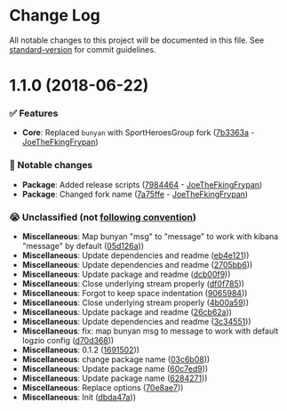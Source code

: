 # Change Log

All notable changes to this project will be documented in this file. See [standard-version](https://github.com/conventional-changelog/standard-version) for commit guidelines.

<a name="1.1.0"></a>
# 1.1.0 (2018-06-22)


### ✅ Features

* **Core**: Replaced `bunyan` with SportHeroesGroup fork ([7b3363a](https://github.com/logzio/logzio-bunyan/commit/7b3363a) - [JoeTheFkingFrypan](https://github.com/JoeTheFkingFrypan))

### 🔄 Notable changes

* **Package**: Added release scripts ([7984464](https://github.com/logzio/logzio-bunyan/commit/7984464) - [JoeTheFkingFrypan](https://github.com/JoeTheFkingFrypan))
* **Package**: Changed fork name ([7a75ffe](https://github.com/logzio/logzio-bunyan/commit/7a75ffe) - [JoeTheFkingFrypan](https://github.com/JoeTheFkingFrypan))

### 😭 Unclassified (not [following convention](https://github.com/sportheroes/bk-conventional-changelog#types-of-commits))

* **Miscellaneous**: Map bunyan "msg" to "message" to work with kibana "message" by default ([05d126a](https://github.com/logzio/logzio-bunyan/commit/05d126a)))
* **Miscellaneous**: Update dependencies and readme ([eb4e121](https://github.com/logzio/logzio-bunyan/commit/eb4e121)))
* **Miscellaneous**: Update dependencies and readme ([2705bb6](https://github.com/logzio/logzio-bunyan/commit/2705bb6)))
* **Miscellaneous**: Update package and readme ([dcb00f9](https://github.com/logzio/logzio-bunyan/commit/dcb00f9)))
* **Miscellaneous**: Close underlying stream properly ([df0f785](https://github.com/logzio/logzio-bunyan/commit/df0f785)))
* **Miscellaneous**: Forgot to keep space indentation ([9065984](https://github.com/logzio/logzio-bunyan/commit/9065984)))
* **Miscellaneous**: Close underlying stream properly ([4b00a59](https://github.com/logzio/logzio-bunyan/commit/4b00a59)))
* **Miscellaneous**: Update package and readme ([26cb62a](https://github.com/logzio/logzio-bunyan/commit/26cb62a)))
* **Miscellaneous**: Update dependencies and readme ([3c34551](https://github.com/logzio/logzio-bunyan/commit/3c34551)))
* **Miscellaneous**: fix: map bunyan msg to message to work with default logzio config ([d70d368](https://github.com/logzio/logzio-bunyan/commit/d70d368)))
* **Miscellaneous**: 0.1.2 ([1691502](https://github.com/logzio/logzio-bunyan/commit/1691502)))
* **Miscellaneous**: change package name ([03c6b08](https://github.com/logzio/logzio-bunyan/commit/03c6b08)))
* **Miscellaneous**: Update package name ([60c7ed9](https://github.com/logzio/logzio-bunyan/commit/60c7ed9)))
* **Miscellaneous**: Update package name ([6284271](https://github.com/logzio/logzio-bunyan/commit/6284271)))
* **Miscellaneous**: Replace options ([70e8ae7](https://github.com/logzio/logzio-bunyan/commit/70e8ae7)))
* **Miscellaneous**: Init ([dbda47a](https://github.com/logzio/logzio-bunyan/commit/dbda47a)))
